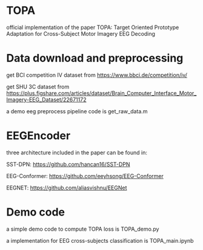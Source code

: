 # TOPA
official implementation of the paper TOPA: Target Oriented Prototype Adaptation for Cross-Subject Motor Imagery EEG Decoding

# Data download and preprocessing
get BCI competition IV dataset from https://www.bbci.de/competition/iv/

get SHU 3C dataset from https://plus.figshare.com/articles/dataset/Brain_Computer_Interface_Motor_Imagery-EEG_Dataset/22671172

a demo eeg preprocess pipeline code is get_raw_data.m

# EEGEncoder
three architecture included in the paper can be found in:

SST-DPN: https://github.com/hancan16/SST-DPN

EEG-Conformer: https://github.com/eeyhsong/EEG-Conformer

EEGNET: https://github.com/aliasvishnu/EEGNet

# Demo code
a simple demo code to compute TOPA loss is TOPA_demo.py

a implementation for EEG cross-subjects classification is TOPA_main.ipynb

